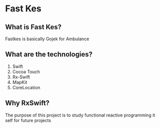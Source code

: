 # Fast Kes

## What is Fast Kes?

Fastkes is basically Gojek for Ambulance

## What are the technologies?

1. Swift
2. Cocoa Touch
3. Rx-Swift
4. MapKit
5. CoreLocation

## Why RxSwift?
The purpose of this project is to study functional reactive programming it self for future projects

